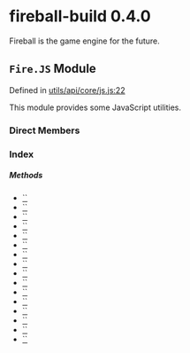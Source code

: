 
# fireball-build 0.4.0

Fireball is the game engine for the future.


## `Fire.JS` Module



Defined in [utils/api/core/js.js:22](../files/utils_api_core_js.js.md#l22)



This module provides some JavaScript utilities.





### Direct Members
### Index



##### Methods

  - [``](#)
  - [``](#)
  - [``](#)
  - [``](#)
  - [``](#)
  - [``](#)
  - [``](#)
  - [``](#)
  - [``](#)
  - [``](#)
  - [``](#)
  - [``](#)
  - [``](#)
  - [``](#)
  - [``](#)
  - [``](#)






